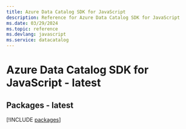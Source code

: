 ```yaml
---
title: Azure Data Catalog SDK for JavaScript
description: Reference for Azure Data Catalog SDK for JavaScript
ms.date: 03/29/2024
ms.topic: reference
ms.devlang: javascript
ms.service: datacatalog
---
```

# Azure Data Catalog SDK for JavaScript - latest
## Packages - latest
[!INCLUDE [packages](data-catalog-index.md)]